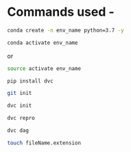 # Commands used -


```bash
conda create -n env_name python=3.7 -y
```

```bash
conda activate env_name
```
or 

```bash
source activate env_name
```

```bash
pip install dvc
```

```bash
git init
```

```bash
dvc init
```


```bash
dvc repro
```

```bash
dvc dag
```

```bash
touch fileName.extension
```
